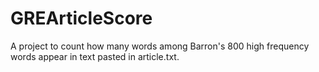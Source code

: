 # GREArticleScore

A project to count how many words among Barron's 800 high frequency words appear in text pasted in article.txt.
